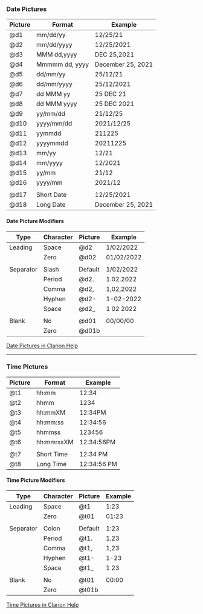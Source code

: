 ### Date Pictures

| Picture | Format   | Example |
| --      | --       | --      |
| @d1  | mm/dd/yy    | 12/25/21 |
| @d2  | mm/dd/yyyy  | 12/25/2021 |
| @d3  | MMM dd,yyyy | DEC 25,2021 |
| @d4  | Mmmmm dd, yyyy   | December 25, 2021 |
| @d5  | dd/mm/yy    | 25/12/21 |
| @d6  | dd/mm/yyyy  | 25/12/2021 |
| @d7  | dd MMM yy   | 25 DEC 21 |
| @d8  | dd MMM yyyy | 25 DEC 2021 |
| @d9  | yy/mm/dd    | 21/12/25 |
| @d10 | yyyy/mm/dd  | 2021/12/25 |
| @d11 | yymmdd      | 211225 |
| @d12 | yyyymmdd    | 20211225 |
| @d13 | mm/yy       | 12/21 |
| @d14 | mm/yyyy     | 12/2021 |
| @d15 | yy/mm       | 21/12 |
| @d16 | yyyy/mm     | 2021/12 |
| | | |
| @d17 | Short Date  | 12/25/2021 |
| @d18 | Long Date   | December 25, 2021 |

#### Date Picture Modifiers
| Type      | Character | Picture |  Example  |
| --        | --        | --      | -- |
| Leading   | Space     | @d2     |  1/02/2022   |
|           | Zero      | @d02    | 01/02/2022   |
|           |           |         |              |
| Separator | Slash 	  | Default |  1/02/2022   |
|           | Period 	  | @d2.    |  1.02.2022   |
|           | Comma 	  | @d2,    |  1,02,2022   |
|           | Hyphen 	  | @d2-    |  1-02-2022   |
|           | Space 	  | @d2_    |  1 02 2022   |
|           |           |         |              |
| Blank     | No        | @d01    | 00/00/00     |
|           | Zero      | @d01b   |              |

[Date Pictures in Clarion Help](https://clarion.help/doku.php?id=date_pictures.htm)

------------------------

### Time Pictures

| Picture | Format      | Example |
| --      | --          | --      |
| @t1     | hh:mm       | 12:34 |
| @t2     | hhmm        | 1234 |
| @t3     | hh:mmXM     | 12:34PM |
| @t4     | hh:mm:ss    | 12:34:56 |
| @t5     | hhmmss      | 123456 |
| @t6     | hh:mm:ssXM  | 12:34:56PM |
|         |             | |
| @t7     | Short Time  | 12:34 PM |
| @t8     | Long Time   | 12:34:56 PM |

#### Time Picture Modifiers

| Type      | Character | Picture | Example  |
| --        | --        | --      | --       |
| Leading   | Space     | @t1     |  1:23    |
|           | Zero      | @t01    | 01:23    |
|           |           |         |          |
| Separator | Colon 	  | Default |  1:23    |
|           | Period 	  | @t1.    |  1.23    |
|           | Comma 	  | @t1,    |  1,23    |
|           | Hyphen 	  | @t1-    |  1-23    |
|           | Space 	  | @t1_    |  1 23    |
|           |           |         |          |
| Blank     | No        | @t01    | 00:00    |
|           | Zero      | @t01b   |          |

[Time Pictures in Clarion Help](https://clarion.help/doku.php?id=time_pictures.htm)